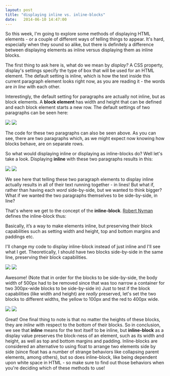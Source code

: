 ```yaml
---
layout: post
title: "displaying inline vs. inline-blocks"
date:   2014-06-10 14:47:00
---
```

<p>So this week, I'm going to explore some methods of displaying HTML elements - or a couple of different ways of telling things to appear. It's hard, especially when they sound so alike, but there is definitely a difference between <span class="thesis">displaying elements as inline versus displaying them as inline blocks</span>.</p>
<p>The first thing to ask here is, what do we mean by <i>display?</i>  A CSS property, display's settings specify the type of box that will be used for an HTML element. The default setting is inline, which is how the text inside this current paragraph element looks right now, as you are reading it - the words are <i>in line</i> with each other.</p>
<p>Interestingly, the default setting for paragraphs are actually not inline, but as block elements. A <b>block element</b> has width and height that can be defined and each block element starts a new row. The default settings of two paragraphs can be seen here:</p>
<img src="http://i1060.photobucket.com/albums/t460/Elena_Sharma/image_ex1_zpsb83c95e8.png">
<img src="http://i1060.photobucket.com/albums/t460/Elena_Sharma/code_ex1_zps004f8a91.png">
<p>The code for these two paragraphs can also be seen above. As you can see, there are two paragraphs which, as we might expect now knowing how blocks behave, are on separate rows.</p>
<p>So what would displaying inline or displaying as inline-blocks do? Well let's take a look. Displaying <b>inline</b> with these two paragraphs results in this:</p>
<img src="http://i1060.photobucket.com/albums/t460/Elena_Sharma/image_ex2_zpsd2a544bb.png">
<img src="http://i1060.photobucket.com/albums/t460/Elena_Sharma/code_ex2_zpsf9325907.png">
<p>We see here that telling these two paragraph elements to display inline actually results in all of their text running together - in lines! But what if, rather than having each <i>word</i> side-by-side, but we wanted to think bigger? What if we wanted the two paragraphs themselves to be side-by-side, in line?</p>
<p>That's where we get to the concept of the <b>inline-block</b>. <a class="postlink" href="http://robertnyman.com/2010/02/24/css-display-inline-block-why-it-rocks-and-why-it-sucks/">Robert Nyman</a> defines the inline-block thus:</p>
<p class="quotation">Basically, it’s a way to make elements inline, but preserving their block capabilities such as setting width and height, top and bottom margins and paddings etc.</p>
<p>I'll change my code to display inline-block instead of just inline and I'll see what I get. Theoretically, I should have two blocks side-by-side in the same line, preserving their block capabilities.</p>
<img src="http://i1060.photobucket.com/albums/t460/Elena_Sharma/img_ex3_zps836a1d3b.png">
<img src="http://i1060.photobucket.com/albums/t460/Elena_Sharma/code_ex3_zpsc4b93c12.png">
<p>Awesome! (Note that in order for the blocks to be side-by-side, the body width of 500px had to be removed since that was too narrow a container for two 300px-wide blocks to be side-by-side in) Just to test if the block capabilities (like width and height) are <i>really</i> preserved, let's set the two blocks to different widths, the yellow to 100px and the red to 400px wide.</p>
<img src="http://i1060.photobucket.com/albums/t460/Elena_Sharma/img_ex4_zps73d3fd57.png">
<img src="http://i1060.photobucket.com/albums/t460/Elena_Sharma/code_ex4_zps9ef94ad3.png">
<p>Great! One final thing to note is that no matter the heights of these blocks, they are <i>inline</i> with respect to the bottom of their blocks. So in conclusion, we see that <b>inline</b> means for the text itself to be inline, but <b>inline-block</b> as a display value preserves the block-ness of an element, such as its width and height, as well as top and bottom margins and padding. Inline-blocks are considered an alternative to using float to arrange two elements side by side (since float has a number of strange behaviors like collapsing parent elements, among others), but so does inline-block, like being dependent upon white space in HTML - so make sure to find out those behaviors when you're deciding which of these methods to use!
</p>